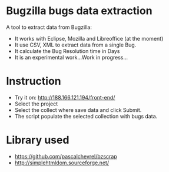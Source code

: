 # Bugzilla bugs data extraction
A tool to extract data from Bugzilla:
- It works with Eclipse, Mozilla and Libreoffice (at the moment)
- It use CSV, XML to extract data from a single Bug.
- It calculate the Bug Resolution time in Days
- It is an experimental work...Work in progress...

# Instruction
- Try it on: http://188.166.121.194/front-end/
- Select the project
- Select the collect where save data and click Submit.
- The script populate the selected collection with bugs data.

# Library used
- https://github.com/pascalchevrel/bzscrap
- http://simplehtmldom.sourceforge.net/
